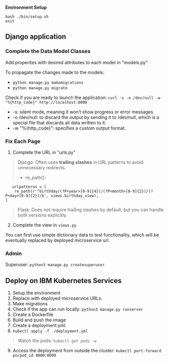 

**Environment Setup**

```
bash ./bin/setup.sh
exit
```

## Django application

### Complete the Data Model Classes

Add properites with desired attributes to each model in "models.py"

To propagate the changes made to the models:    
* `python manage.py makemigrations`   
* `python manage.py migrate`

Check if you are ready to launch the application: `curl -s -o /dev/null -w "%{http_code}" http://localhost:8000`   
* -s: silent mode, meaning it won’t show progress or error messages.
* -o /dev/null: to discard the output by sending it to /dev/null, which is a special file that discards all data written to it.
* -w "%{http_code}": specifies a custom output format. 

### Fix Each Page 

1. Complete the URL in "urls.py"

> Django: Often uses **trailing slashes** in URL patterns to avoid unnecessary redirects.   
> * re_path():      
```
   urlpatterns = [
    re_path(r'^birthday/(?P<year>[0-9]{4})/(?P<month>[0-9]{2})/(?P<day>[0-9]{2})/$', views.birthday_view),
]
``` 
> Flask: Does not require trailing slashes by default, but you can handle both versions explicitly.

2. Complete the view in `views.py`  

You can first use simple dictionary data to test functionality, which will be eventually replaced by deployed microservice url.

### Admin

Superuser: `python3 manage.py createsuperuser`

## Deploy on IBM Kubernetes Services

1. Setup the environment
2. Replace with deployed microservice URLs.
3. Make migrations
4. Check if the app can run locally: `python3 manage.py runserver`
5. Create a Dockerfile
6. Build and push the image
7. Create a deployment.yml
8. `kubectl apply -f ./deployment.yml`  
> Watch the pods: `kubectl get pods -w`

9. Access the deployment from outside the cluster: `kubectl port-forward po/pod_id 8000:8000`